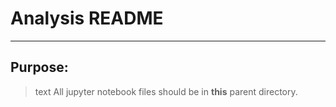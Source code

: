 # Analysis README
---
## Purpose:
> text All jupyter notebook files should be in **this** parent directory.

